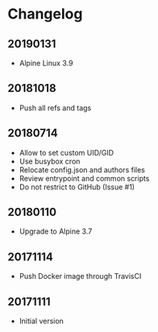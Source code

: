 # Changelog

## 20190131

* Alpine Linux 3.9

## 20181018

* Push all refs and tags

## 20180714

* Allow to set custom UID/GID
* Use busybox cron
* Relocate config.json and authors files
* Review entrypoint and common scripts
* Do not restrict to GitHub (Issue #1)

## 20180110

* Upgrade to Alpine 3.7

## 20171114

* Push Docker image through TravisCI

## 20171111

* Initial version
